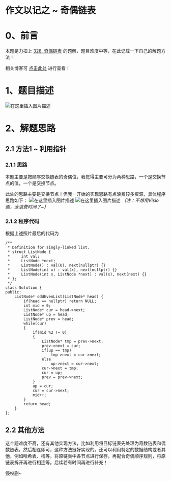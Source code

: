 作文以记之 ~ 奇偶链表
=
# 0、前言
本题是力扣上 [328. 奇偶链表](https://leetcode-cn.com/problems/odd-even-linked-list/) 的题解，题目难度中等，在此记载一下自己的解题方法！

相关博客可 [点击此处](https://blog.csdn.net/m0_51961114/article/details/124183381) 进行查看！
# 1、题目描述
![在这里插入图片描述](https://img-blog.csdnimg.cn/b452a77113f94232a5dc6a74f8937db2.png?x-oss-process=image/watermark,type_d3F5LXplbmhlaQ,shadow_50,text_Q1NETiBA5bCP5by6fg==,size_20,color_FFFFFF,t_70,g_se,x_16)

# 2、解题思路
## 2.1 方法1 ~ 利用指针
### 2.1.1 思路
本题主要是按顺序交换链表的奇偶位，我觉得主要可分为两种思路，一个是交换节点的值，一个是交换节点。

此处的思路主要是交换节点！但我一开始的实现思路有点浪费较多资源，具体程序思路如下：
![在这里插入图片描述](https://img-blog.csdnimg.cn/6c8d341bcb0e4b2c8296b9224ed4f5dd.png?x-oss-process=image/watermark,type_d3F5LXplbmhlaQ,shadow_50,text_Q1NETiBA5bCP5by6fg==,size_20,color_FFFFFF,t_70,g_se,x_16)
![在这里插入图片描述](https://img-blog.csdnimg.cn/73b683278eba437f9e409394a210f3b3.png?x-oss-process=image/watermark,type_d3F5LXplbmhlaQ,shadow_50,text_Q1NETiBA5bCP5by6fg==,size_20,color_FFFFFF,t_70,g_se,x_16)
*（注：不想用Visio画，太浪费时间了~）*
### 2.1.2 程序代码
根据上述照片最后的代码为


	/**
	 * Definition for singly-linked list.
	 * struct ListNode {
	 *     int val;
	 *     ListNode *next;
	 *     ListNode() : val(0), next(nullptr) {}
	 *     ListNode(int x) : val(x), next(nullptr) {}
	 *     ListNode(int x, ListNode *next) : val(x), next(next) {}
	 * };
	 */
	class Solution {
	public:
	    ListNode* oddEvenList(ListNode* head) {
	        if(head == nullptr) return NULL;
	        int mid = 0;
	        ListNode* cur = head->next;
	        ListNode* up = head;
	        ListNode* prev = head;
	        while(cur)
	        {
	            if(mid %2 != 0)
	            {
	                ListNode* tmp = prev->next;
	                prev->next = cur;
	                if(up == tmp)
	                    tmp->next = cur->next;
	                else
	                    up->next = cur->next;
	                cur->next = tmp;
	                cur = up;
	                prev = prev->next;
	            }
	            up = cur;
	            cur = cur->next;
	            mid++;
	        }
	        return head;
	    }
	};
## 2.2 其他方法
这个题难度不高，还有其他实现方法，比如利用将目标链表先处理为奇数链表和偶数链表，然后相连即可，这种方法挺好实现的。还可以利用特定的数据结构或者其他，例如哈希表、栈等，将原链表中各节点进行保存，再配合奇偶顺序规则，将原链表拆开再进行相连等。后续若有时间再进行补充！

侵权删~